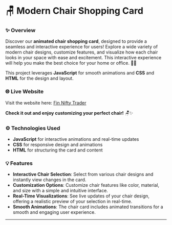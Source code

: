 # 🪑 **Modern Chair Shopping Card**


### ✨ **Overview**
Discover our **animated chair shopping card**, designed to provide a seamless and interactive experience for users! Explore a wide variety of modern chair designs, customize features, and visualize how each chair looks in your space with ease and excitement. This interactive experience will help you make the best choice for your home or office. 🏡💼

This project leverages **JavaScript** for smooth animations and **CSS** and **HTML** for the design and layout.

### 🌐 **Live Website**

Visit the website here: [Fin Nifty Trader](https://anandraj3551.github.io/Modern-Chair/)  

**Check it out and enjoy customizing your perfect chair!** 🪑✨

### ⚙️ **Technologies Used**
- **JavaScript** for interactive animations and real-time updates
- **CSS** for responsive design and animations
- **HTML** for structuring the card and content

### 💡 **Features**
- **Interactive Chair Selection**: Select from various chair designs and instantly view changes in the card.
- **Customization Options**: Customize chair features like color, material, and size with a simple and intuitive interface.
- **Real-Time Visualizations**: See live updates of your chair design, offering a realistic preview of your selection in real-time.
- **Smooth Animations**: The chair card includes animated transitions for a smooth and engaging user experience.

---
